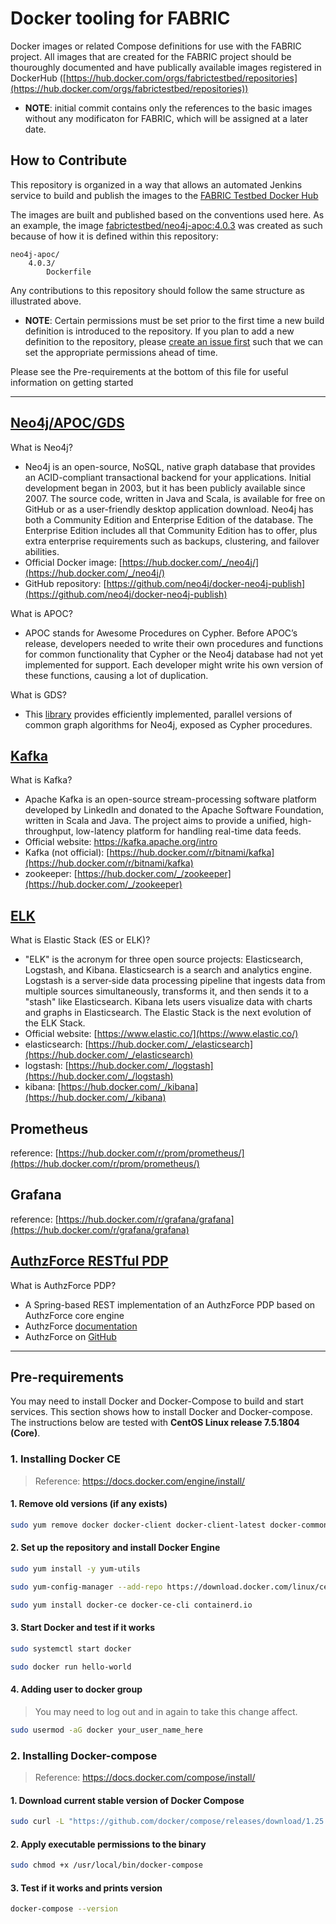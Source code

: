 # Docker tooling for FABRIC

Docker images or related Compose definitions for use with the FABRIC project. All images that are created for the FABRIC project should be thouroughly documented and have publically available images registered in DockerHub ([https://hub.docker.com/orgs/fabrictestbed/repositories](https://hub.docker.com/orgs/fabrictestbed/repositories))

- **NOTE**: initial commit contains only the references to the basic images without any modificaton for FABRIC, which will be assigned at a later date.

## How to Contribute

This repository is organized in a way that allows an automated Jenkins service to build and publish the images to the [FABRIC Testbed Docker Hub](https://hub.docker.com/orgs/fabrictestbed/repositories)

The images are built and published based on the conventions used here. As an example, the image [fabrictestbed/neo4j-apoc:4.0.3](https://hub.docker.com/repository/docker/fabrictestbed/neo4j-apoc) was created as such because of how it is defined within this repository:

```console
neo4j-apoc/
    4.0.3/
        Dockerfile
```

Any contributions to this repository should follow the same structure as illustrated above.

- **NOTE**: Certain permissions must be set prior to the first time a new build definition is introduced to the repository. If you plan to add a new definition to the repository, please [create an issue first](https://github.com/fabric-testbed/fabric-docker-images/issues) such that we can set the appropriate permissions ahead of time.

Please see the Pre-requirements at the bottom of this file for useful information on getting started

---

## [Neo4j/APOC/GDS](neo4j)

What is Neo4j?

- Neo4j is an open-source, NoSQL, native graph database that provides an ACID-compliant transactional backend for your applications. Initial development began in 2003, but it has been publicly available since 2007. The source code, written in Java and Scala, is available for free on GitHub or as a user-friendly desktop application download. Neo4j has both a Community Edition and Enterprise Edition of the database. The Enterprise Edition includes all that Community Edition has to offer, plus extra enterprise requirements such as backups, clustering, and failover abilities.
- Official Docker image: [https://hub.docker.com/_/neo4j/](https://hub.docker.com/_/neo4j/)
- GitHub repository: [https://github.com/neo4j/docker-neo4j-publish](https://github.com/neo4j/docker-neo4j-publish)

What is APOC?

- APOC stands for Awesome Procedures on Cypher. Before APOC’s release, developers needed to write their own procedures and functions for common functionality that Cypher or the Neo4j database had not yet implemented for support. Each developer might write his own version of these functions, causing a lot of duplication.

What is GDS?

- This [library](https://neo4j.com/docs/graph-data-science/current/introduction/) provides efficiently implemented, parallel versions of common graph algorithms for Neo4j, exposed as Cypher procedures.

## [Kafka](kafka)

What is Kafka?

- Apache Kafka is an open-source stream-processing software platform developed by LinkedIn and donated to the Apache Software Foundation, written in Scala and Java. The project aims to provide a unified, high-throughput, low-latency platform for handling real-time data feeds.
- Official website: https://kafka.apache.org/intro
- Kafka (not official): [https://hub.docker.com/r/bitnami/kafka](https://hub.docker.com/r/bitnami/kafka)
- zookeeper: [https://hub.docker.com/_/zookeeper](https://hub.docker.com/_/zookeeper)

## [ELK](elk)

What is Elastic Stack (ES or ELK)?

- "ELK" is the acronym for three open source projects: Elasticsearch, Logstash, and Kibana. Elasticsearch is a search and analytics engine. Logstash is a server‑side data processing pipeline that ingests data from multiple sources simultaneously, transforms it, and then sends it to a "stash" like Elasticsearch. Kibana lets users visualize data with charts and graphs in Elasticsearch. The Elastic Stack is the next evolution of the ELK Stack.
- Official website: [https://www.elastic.co/](https://www.elastic.co/)
- elasticsearch: [https://hub.docker.com/_/elasticsearch](https://hub.docker.com/_/elasticsearch)
- logstash: [https://hub.docker.com/_/logstash](https://hub.docker.com/_/logstash)
- kibana: [https://hub.docker.com/_/kibana](https://hub.docker.com/_/kibana)

## Prometheus

reference: [https://hub.docker.com/r/prom/prometheus/](https://hub.docker.com/r/prom/prometheus/)

## Grafana

reference: [https://hub.docker.com/r/grafana/grafana](https://hub.docker.com/r/grafana/grafana)

## [AuthzForce RESTful PDP](authzforce-pdp/)

What is AuthzForce PDP?
- A Spring-based REST implementation of an AuthzForce PDP based on AuthzForce core engine
- AuthzForce [documentation](https://authzforce-ce-fiware.readthedocs.io/en/latest/)
- AuthzForce on [GitHub](https://github.com/authzforce)

---

## Pre-requirements
You may need to install Docker and Docker-Compose to build and start services. This section shows how to install Docker and Docker-compose. The instructions below are tested with **CentOS Linux release 7.5.1804 (Core)**.

### 1. Installing Docker CE
> Reference: https://docs.docker.com/engine/install/

#### 1. Remove old versions (if any exists)

```bash
sudo yum remove docker docker-client docker-client-latest docker-common docker-latest docker-latest-logrotate docker-logrotate docker-engine
```

#### 2. Set up the repository and install Docker Engine
```bash
sudo yum install -y yum-utils

sudo yum-config-manager --add-repo https://download.docker.com/linux/centos/docker-ce.repo

sudo yum install docker-ce docker-ce-cli containerd.io
```

#### 3. Start Docker and test if it works

```bash
sudo systemctl start docker

sudo docker run hello-world
```

#### 4. Adding user to docker group 

> You may need to log out and in again to take this change affect. 

```bash
sudo usermod -aG docker your_user_name_here
```

### 2. Installing Docker-compose

> Reference: https://docs.docker.com/compose/install/

#### 1. Download current stable version of Docker Compose

```bash
sudo curl -L "https://github.com/docker/compose/releases/download/1.25.5/docker-compose-$(uname -s)-$(uname -m)" -o /usr/local/bin/docker-compose
```

#### 2. Apply executable permissions to the binary

```bash
sudo chmod +x /usr/local/bin/docker-compose
```

#### 3. Test if it works and prints version 

```bash
docker-compose --version
```
